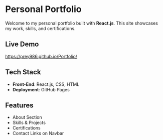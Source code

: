 # Personal Portfolio

Welcome to my personal portfolio built with **React.js**. This site showcases my work, skills, and certifications.

## Live Demo

https://prey986.github.io/Portfolio/

## Tech Stack

- **Front-End**: React.js, CSS, HTML  
- **Deployment**: GitHub Pages

## Features

- About Section  
- Skills & Projects  
- Certifications  
- Contact Links on Navbar
